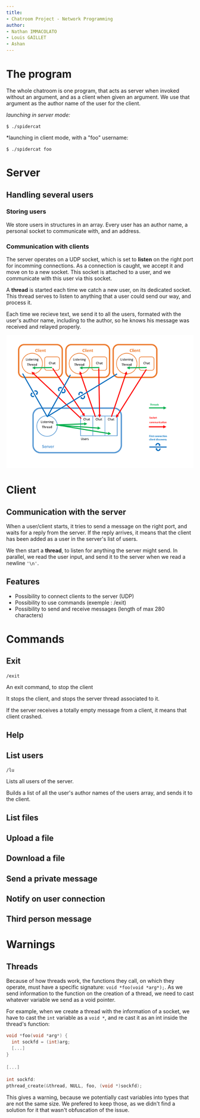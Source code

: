 ```yaml
---
title:
- Chatroom Project - Network Programming
author:
- Nathan IMMACOLATO
- Louis GAILLET
- Ashan
---
```


# The program

The whole chatroom is one program, that acts as server when invoked without an argument, and as a client when given an argument.
We use that argument as the author name of the user for the client.

*launching in server mode:*
```
$ ./spidercat
```

*launching in client mode, with a "foo" username:
```
$ ./spidercat foo
```

# Server

## Handling several users

### Storing users

We store users in structures in an array.
Every user has an author name, a personal socket to communicate with, and an address.

### Communication with clients

The server operates on a UDP socket, which is set to **listen** on the right port for incomming connections.
As a connection is caught, we accept it and move on to a new socket.
This socket is attached to a user, and we communicate with this user via this socket.

A **thread** is started each time we catch a new user, on its dedicated socket.
This thread serves to listen to anything that a user could send our way, and process it.

Each time we recieve text, we send it to all the users, formated with the user's author name, including to the author, so he knows his message was received and relayed properly.

![diagram](diagram.png)

# Client

## Communication with the server

When a user/client starts, it tries to send a message on the right port, and waits for a reply from the server.
If the reply arrives, it means that the client has been added as a user in the server's list of users.

We then start a **thread**, to listen for anything the server might send.
In parallel, we read the user input, and send it to the server when we read a newline `'\n'`.

## Features

- Possibility to connect clients to the server (UDP)
- Possibility to use commands (exemple : /exit)
- Possibility to send and receive messages (length of max 280 characters)

# Commands

## Exit

`/exit`

An exit command, to stop the client

It stops the client, and stops the server thread associated to it.

If the server receives a totally empty message from a client, it means that client crashed.

## Help

## List users

`/lu`

Lists all users of the server.

Builds a list of all the user's author names of the users array, and sends it to the client.

## List files

## Upload a file

## Download a file

## Send a private message

## Notify on user connection

## Third person message

# Warnings

## Threads

Because of how threads work, the functions they call, on which they operate, must have a specific signature: `void *foo(void *arg*);`.
As we send information to the function on the creation of a thread, we need to cast whatever variable we send as a void pointer.

For example, when we create a thread with the information of a socket, we have to cast the `int` variable as a `void *`, and re cast it as an int inside the thread's function:

```c
void *foo(void *arg*) {
  int sockfd = (int)arg;
  [...]
}

[...]

int sockfd:
pthread_create(&thread, NULL, foo, (void *)sockfd);
```

This gives a warning, because we potentially cast variables into types that are not the same size.
We prefered to keep those, as we didn't find a solution for it that wasn't obfuscation of the issue.
